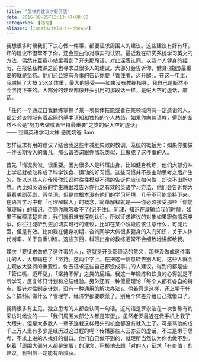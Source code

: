 ```yaml
---
title: "怎样的建议才有价值"
date: 2016-08-25T13:13:47+08:00
categories: [随笔]
aliases: [/posts/talk-is-cheap/]
---
```


我想很多时候我们下决心做一件事，都要征求周围人的建议。这些建议有好有坏。坏的建议不但帮不了你，还会歪曲你对事实的认识。最近我在研究系统学习英文的方法，偶然在豆瓣小站里看到了开头那段话，对此深表认同。以我个人健身的经历，在报名私教课之前也寻求过很多人的建议。大部分会告诉你，健身(减肥)最重要的就是坚持。他们还会煞有介事的告诉你要「管住嘴，迈开腿」。在这一年里，我减掉了大概 25KG 体重，最大的感受——如果没有教练指导，我自己是断然不会坚持下来的。大部分的建议都像开头引用的那段话一样，是假大空的虚话，废话。

「任何一个通过自我磨练掌握了某一项具体技能或者在某领域内有一定造诣的人，都会对该领域有着起码的基本认知和独特的个人总结，如果你向其请教，得到的断然不会是“努力去做或者坚持最重要”之类的假大空的虚话」  
 —— 豆瓣英语学习大神 恶魔奶爸 Sam

怎样征求有用的建议？结合我这些年减肥失败的教训，笼统的概括为：如果你要做一件长期投入的事儿，那么请咨询跟你情况类似，且做成了这件事的人。

首先「情况类似」很重要。因为很多人是科班出身，比如健身教练，他们大部分从上学起就被动养成了科学饮食、运动的好习惯。这些习惯并不是主动思考之后产生的，所以这些人在传授你知识时往往模糊不清的告诉你应该如何做，却说不出所以然。再比如英语系的学生就很难告诉你行之有效的英语学习方法，他们会告诉你大量看美剧英剧，背单词。但是你根本没有他们的学习环境，几乎不可能坚持下来。在语言学习中有「可理解输入」的概念，简单解释就是——你必须接受那些「你能够理解」的知识，否则你就吸收不了(记不住)。同理，知识在灌输给我们时候，如果不解释清楚来由，我们就很难有深刻认识。所以征求建议的对象如果跟你情况类似，你往往能听到更加切实可行的建议，比如在某个阶段应该注意什么，可能片面，但是有效。比如我在健身初期，咨询同学大伟很多健身的入门知识，关于人体代谢率，关于自重训练。这些东西，科班出身的教练通常不会细致地讲解给我。

其次「要征求做成了这件事的人」，这就是开头那段话的意义，那些没做成这件事儿的人，大都输在了「坚持」这两个字上。在把这一信息转告别人时，这些人就会主观放大坚持的重要性。你去征求这些自己都没成事儿的人建议，得到的都是些「管住嘴，迈开腿」，「坚持不懈」之类的屁话。我这一年锻炼和饮食的心得就是不断学习，反复修订计划和总结经验。另外还有一种傻逼理论「每个人都有各自的特点，要针对性制定计划，没有一种通用的解决办法」。倘若真是这样，还上学干什么？搞科研做什么？管理学、经济学都要歇菜了。别用个体差异给自己找借口了。

我猜很多有主见，独立思考的人都会认同一句话。这句话是罗永浩在一次鲁豫有约采访时候说的——「我们周围大部分人都是笨蛋」。虽然老罗最近在做手机上栽了大跟头，但是大多数人一辈子连栽这样跟头的机会都没有就入土了。可是骂他的成千上万人里有多少是经历过这过程的呢？传播那些人云亦云的虚话，不过是懒于思考，不求上进的人找好的借口。他们自己做不到的，就理所当然认为你也做不到。抱着「周围大部分人都是笨蛋」的理念，积极地去跟「对的人」征求「有价值」的建议，我相信一定能有所收获。
